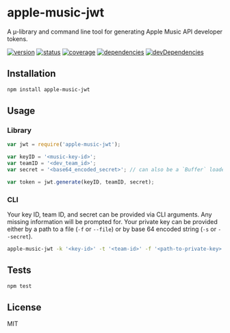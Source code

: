 # apple-music-jwt

A µ-library and command line tool for generating Apple Music API developer
tokens.

[![version](https://img.shields.io/npm/v/apple-music-jwt.svg)](https://www.npmjs.org/package/apple-music-jwt)
[![status](https://travis-ci.org/scottrhoyt/apple-music-jwt.svg)](https://travis-ci.org/scottrhoyt/apple-music-jwt)
[![coverage](https://img.shields.io/coveralls/scottrhoyt/apple-music-jwt.svg)](https://coveralls.io/github/scottrhoyt/apple-music-jwt)
[![dependencies](https://david-dm.org/scottrhoyt/apple-music-jwt.svg)](https://david-dm.org/scottrhoyt/apple-music-jwt)
[![devDependencies](https://david-dm.org/scottrhoyt/apple-music-jwt/dev-status.svg)](https://david-dm.org/scottrhoyt/apple-music-jwt#info=devDependencies)

## Installation

```sh
npm install apple-music-jwt
```

## Usage

### Library

```js
var jwt = require('apple-music-jwt');

var keyID = '<music-key-id>';
var teamID = '<dev_team_id>';
var secret = '<base64_encoded_secret>'; // can also be a `Buffer` loaded from a file

var token = jwt.generate(keyID, teamID, secret);
```

### CLI

Your key ID, team ID, and secret can be provided via CLI arguments. Any missing
information will be prompted for. Your private key can be provided either by a
path to a file (`-f` or `--file`) or by base 64 encoded string (`-s` or
`--secret`).

```sh
apple-music-jwt -k '<key-id>' -t '<team-id>' -f '<path-to-private-key>'
```

## Tests

```sh
npm test
```

## License

MIT
